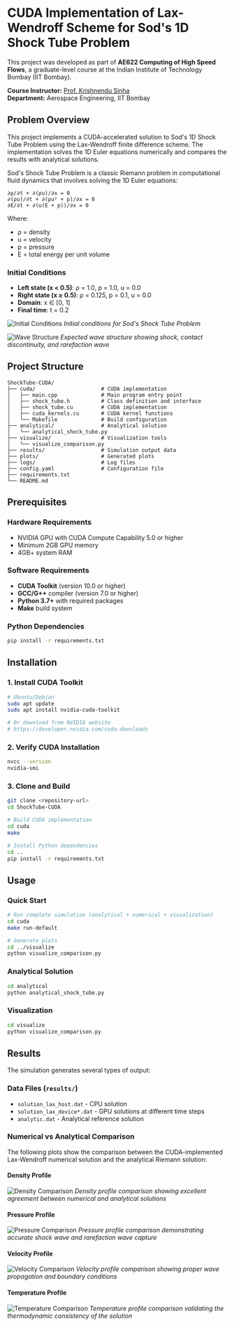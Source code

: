 # CUDA Implementation of Lax-Wendroff Scheme for Sod's 1D Shock Tube Problem

This project was developed as part of **AE622 Computing of High Speed Flows**, a graduate-level course at the Indian Institute of Technology Bombay (IIT Bombay).

**Course Instructor:** [Prof. Krishnendu Sinha](https://www.hypersonic-cfd.com/people.html#krishna)  
**Department:** Aerospace Engineering, IIT Bombay

## Problem Overview

This project implements a CUDA-accelerated solution to Sod's 1D Shock Tube Problem using the Lax-Wendroff finite difference scheme. The implementation solves the 1D Euler equations numerically and compares the results with analytical solutions. 


Sod's Shock Tube Problem is a classic Riemann problem in computational fluid dynamics that involves solving the 1D Euler equations:

```
∂ρ/∂t + ∂(ρu)/∂x = 0
∂(ρu)/∂t + ∂(ρu² + p)/∂x = 0  
∂E/∂t + ∂(u(E + p))/∂x = 0
```

Where:
- ρ = density
- u = velocity  
- p = pressure
- E = total energy per unit volume

### Initial Conditions
- **Left state (x < 0.5)**: ρ = 1.0, p = 1.0, u = 0.0
- **Right state (x ≥ 0.5)**: ρ = 0.125, p = 0.1, u = 0.0
- **Domain**: x ∈ [0, 1]
- **Final time**: t = 0.2

![Initial Conditions](images/shock_tube_initial_conditions.png)
*Initial conditions for Sod's Shock Tube Problem*

![Wave Structure](images/shocktube_wavestructure.png)
*Expected wave structure showing shock, contact discontinuity, and rarefaction wave*


## Project Structure

```
ShockTube-CUDA/
├── cuda/                     # CUDA implementation
│   ├── main.cpp              # Main program entry point
│   ├── shock_tube.h          # Class definition and interface
│   ├── shock_tube.cu         # CUDA implementation
│   ├── cuda_kernels.cu       # CUDA kernel functions
│   └── Makefile              # Build configuration
├── analytical/               # Analytical solution
│   └── analytical_shock_tube.py
├── visualize/                # Visualization tools
│   └── visualize_comparison.py
├── results/                  # Simulation output data
├── plots/                    # Generated plots
├── logs/                     # Log files
├── config.yaml               # Configuration file
├── requirements.txt          
└── README.md                 
```

## Prerequisites

### Hardware Requirements
- NVIDIA GPU with CUDA Compute Capability 5.0 or higher
- Minimum 2GB GPU memory
- 4GB+ system RAM

### Software Requirements
- **CUDA Toolkit** (version 10.0 or higher)
- **GCC/G++** compiler (version 7.0 or higher)
- **Python 3.7+** with required packages
- **Make** build system

### Python Dependencies
```bash
pip install -r requirements.txt
```


## Installation

### 1. Install CUDA Toolkit
```bash
# Ubuntu/Debian
sudo apt update
sudo apt install nvidia-cuda-toolkit

# Or download from NVIDIA website
# https://developer.nvidia.com/cuda-downloads
```

### 2. Verify CUDA Installation
```bash
nvcc --version
nvidia-smi
```

### 3. Clone and Build
```bash
git clone <repository-url>
cd ShockTube-CUDA

# Build CUDA implementation
cd cuda
make

# Install Python dependencies
cd ..
pip install -r requirements.txt
```

## Usage

### Quick Start
```bash
# Run complete simulation (analytical + numerical + visualization)
cd cuda
make run-default

# Generate plots
cd ../visualize
python visualize_comparison.py
```

### Analytical Solution
```bash
cd analytical
python analytical_shock_tube.py
```

### Visualization
```bash
cd visualize
python visualize_comparison.py
```

## Results

The simulation generates several types of output:

### Data Files (`results/`)
- `solution_lax_host.dat` - CPU solution
- `solution_lax_device*.dat` - GPU solutions at different time steps
- `analytic.dat` - Analytical reference solution

### Numerical vs Analytical Comparison

The following plots show the comparison between the CUDA-implemented Lax-Wendroff numerical solution and the analytical Riemann solution:

#### Density Profile
![Density Comparison](plots/density_comparison.png)
*Density profile comparison showing excellent agreement between numerical and analytical solutions*

#### Pressure Profile  
![Pressure Comparison](plots/pressure_comparison.png)
*Pressure profile comparison demonstrating accurate shock wave and rarefaction wave capture*

#### Velocity Profile
![Velocity Comparison](plots/velocity_comparison.png)
*Velocity profile comparison showing proper wave propagation and boundary conditions*

#### Temperature Profile
![Temperature Comparison](plots/temperature_comparison.png)
*Temperature profile comparison validating the thermodynamic consistency of the solution*


